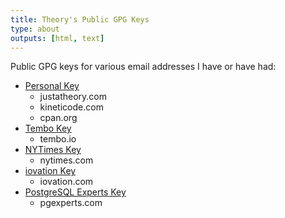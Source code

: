 ```yaml
---
title: Theory's Public GPG Keys
type: about
outputs: [html, text]
---
```


Public GPG keys for various email addresses I have or have had:

*   [Personal Key](theory.gpg)
    *   justatheory.com
    *   kineticode.com
    *   cpan.org
*   [Tembo Key](tembo.gpg)
    *   tembo.io
*   [NYTimes Key](nytimes.gpg)
    *   nytimes.com
*   [iovation Key](iovation.gpg)
    *   iovation.com
*   [PostgreSQL Experts Key](pgexperts.gpg)
    *   pgexperts.com
